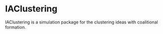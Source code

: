 # IAClustering
IAClustering is a simulation package for the clustering ideas with
coalitional formation.

